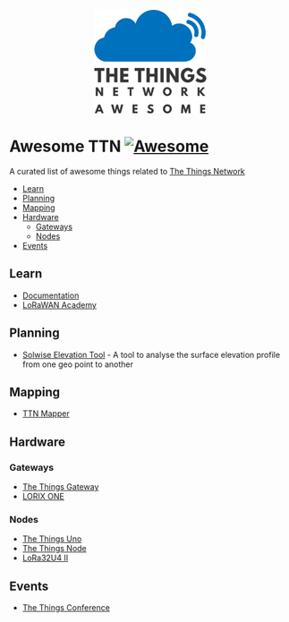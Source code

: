 <p align="center">
  <img src="logo.png" alt="Awesome TTN" width="200" />
</p>

# Awesome TTN [![Awesome](https://awesome.re/badge.svg)](https://awesome.re)
A curated list of awesome things related to [The Things Network](https://www.thethingsnetwork.org/)

- [Learn](#learn)
- [Planning](#planning)
- [Mapping](#mapping)
- [Hardware](#hardware)
  - [Gateways](#gateways)
  - [Nodes](#nodes)
- [Events](#events)

## Learn
- [Documentation](https://www.thethingsnetwork.org/docs/)
- [LoRaWAN Academy](http://lorawanacademy.semtech.com/)

## Planning
- [Solwise Elevation Tool](https://www.solwise.co.uk/wireless-elevationtool.html) - A tool to analyse the surface elevation profile from one geo point to another

## Mapping
- [TTN Mapper](https://ttnmapper.org/)

## Hardware
### Gateways
- [The Things Gateway](https://shop.thethingsnetwork.com/index.php/product/the-things-gateway/)
- [LORIX ONE](https://www.lorixone.io/#products)

### Nodes
- [The Things Uno](https://shop.thethingsnetwork.com/index.php/product/the-things-uno/)
- [The Things Node](https://shop.thethingsnetwork.com/index.php/product/the-things-node/)
- [LoRa32U4 II](https://bsfrance.fr/lora-long-range/1345-LoRa32u4-II-Lora-LiPo-Atmega32u4-SX1276-HPD13-868MHZ-EU-Antenna.html)

## Events
- [The Things Conference](https://www.thethingsnetwork.org/conference/)

